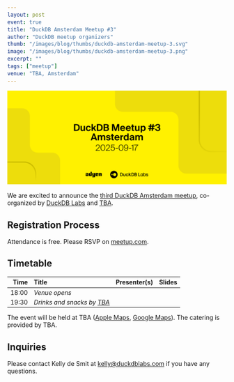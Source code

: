 ```yaml
---
layout: post
event: true
title: "DuckDB Amsterdam Meetup #3"
author: "DuckDB meetup organizers"
thumb: "/images/blog/thumbs/duckdb-amsterdam-meetup-3.svg"
image: "/images/blog/thumbs/duckdb-amsterdam-meetup-3.png"
excerpt: ""
tags: ["meetup"]
venue: "TBA, Amsterdam"
---
```


<img src="/images/blog/thumbs/duckdb-amsterdam-meetup-3.svg"
     alt="DuckDB Amsterdam Meetup Splashscreen"
     width="680"
     />

We are excited to announce the [third DuckDB Amsterdam meetup](https://www.meetup.com/duckdb/events/304415344/), co-organized by [DuckDB Labs](https://duckdblabs.com/) and [TBA]().

## Registration Process

Attendance is free. Please RSVP on [meetup.com](https://www.meetup.com/duckdb/events/308780911/).

## Timetable

| Time  | Title   | Presenter(s) | Slides |
|------:|:--------|:-------------|--------|
| 18:00 | _Venue opens_ | | |
| 19:30 | _Drinks and snacks by [TBA]()_ | | |

The event will be held at TBA ([Apple Maps](), [Google Maps]()).
The catering is provided by TBA.

## Inquiries

Please contact Kelly de Smit at [kelly@duckdblabs.com](mailto:kelly@duckdblabs.com) if you have any questions.

